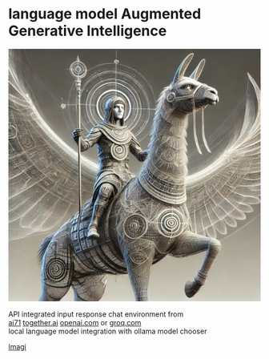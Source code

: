 # language model Augmented Generative Intelligence

![lmAGI](./gfx/llamagi.jpg)

API integrated input response chat environment from<br /> <a href="https://ai71.ai">ai71</a> <a href="https://together.ai">together.ai</a> <a href="https://openai.com/index/openai-api/">openai.com</a> or <a href="https://console.groq.com">groq.com</a><br />
local language model integration with ollama model chooser

<a href="https://github.com/llamagi/lmagi">lmagi</a><br />
